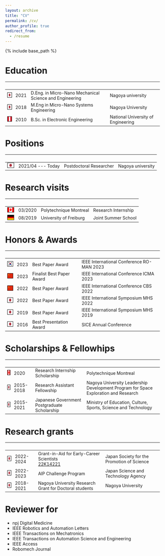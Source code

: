 ```yaml
---
layout: archive
title: "CV"
permalink: /cv/
author_profile: true
redirect_from:
  - /resume
---
```


{% include base_path %}

<!-- [PDF](https://jcolan.github.io/files/CV_Jacinto_Colan.pdf) -->

Education
===============

|<img width=20/>|     |     |     |
| --- | --- | --- | --- |
|<img style='border:1px solid #000000' src="/images/japan_flag.png" width="20" height="15">|2021| D.Eng. in Micro-Nano Mechanical Science and Engineering |Nagoya university|
|<img style='border:1px solid #000000' src="/images/japan_flag.png" width="20" height="15">|2018| M.Eng in Micro-Nano Systems Engineering | Nagoya University|
|<img style='border:1px solid #000000' src="/images/peru_flag.png" width="20" height="15">|2010| B.Sc. in Electronic Engineering| National University of Engineering|


Positions
===============

|<img width=20/>|     |     |     |
| --- | --- | --- | --- |
|<img style='border:1px solid #000000' src="/images/japan_flag.png" width="20" height="15">|2021/04 --- Today| Postdoctoral Researcher |Nagoya university|


Research visits
===============

|<img width=20/>|     |     |     |
| --- | --- | --- | --- |
|<img style='border:1px solid #000000' src="/images/canada_flag.png" width="20" height="15">|03/2020| Polytechnique Montreal| Research Internship |
|<img style='border:1px solid #000000' src="/images/germany_flag.png" width="20" height="15">|08/2019| University of Freiburg| Joint Summer School |

Honors & Awards 
===============

|<img width=20/>|     |     |     |
| --- | --- | --- | --- |
|<img style='border:1px solid #000000' src="/images/korea_flag.png" width="20" height="15">|2023|Best Paper Award| IEEE International Conference RO-MAN 2023|
|<img style='border:1px solid #000000' src="/images/china_flag.png" width="20" height="15">|2023|Finalist Best Paper Award| IEEE International Conference ICMA 2023|
|<img style='border:1px solid #000000' src="/images/china_flag.png" width="20" height="15">|2022|Best Paper Award| IEEE International Conference CBS 2022|
|<img style='border:1px solid #000000' src="/images/japan_flag.png" width="20" height="15">|2022|Best Paper Award| IEEE International Symposium MHS 2022|
|<img style='border:1px solid #000000' src="/images/japan_flag.png" width="20" height="15">|2019|Best Paper Award| IEEE International Symposium MHS 2019|
|<img style='border:1px solid #000000' src="/images/japan_flag.png" width="20" height="15">|2016|Best Presentation Award|SICE Annual Conference|



Scholarships & Fellowhips
===============

|<img width=20/>|     |     |     |
| --- | --- | --- | --- |
|<img style='border:1px solid #000000' src="/images/canada_flag.png" width="20" height="15">|2020|Research Internship Scholarship| Polytechnique Montreal|
|<img style='border:1px solid #000000' src="/images/japan_flag.png" width="20" height="15">|2015-2018|Research Assistant Fellowship |Nagoya University Leadership Development Program for Space Exploration and Research|
|<img style='border:1px solid #000000' src="/images/japan_flag.png" width="20" height="15">|2015-2021|Japanese Government Postgraduate Scholarship|Ministry of Education, Culture, Sports, Science and Technology|

Research grants
===============

|<img width=20/>|     |     |     |
| --- | --- | --- | --- |
|<img style='border:1px solid #000000' src="/images/japan_flag.png" width="20" height="15">| 2022-2024 |Grant-in-Aid for Early-Career Scientists <br> [22K14221](https://kaken.nii.ac.jp/ja/grant/KAKENHI-PROJECT-22K14221/)|Japan Society for the Promotion of Science|
|<img style='border:1px solid #000000' src="/images/japan_flag.png" width="20" height="15">| 2022-2023 |AIP Challenge Program|Japan Science and Technology Agency|
|<img style='border:1px solid #000000' src="/images/japan_flag.png" width="20" height="15">| 2018-2021 |Nagoya University Research Grant for Doctoral students|Nagoya University|

Reviewer for
===============
- npj Digital Medicine
- IEEE Robotics and Automation Letters
- IEEE Transactions on Mechatronics
- IEEE Transactions on Automation Science and Engineering
- IEEE Access
- Robomech Journal